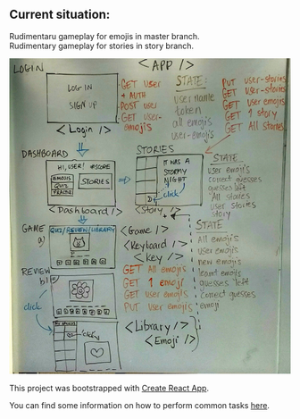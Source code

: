 ## Current situation:

Rudimentaru gameplay for emojis in master branch. </br>
Rudimentary gameplay for stories in story branch.

![sketch](IMG_20171221_173023.jpg)

This project was bootstrapped with [Create React App](https://github.com/facebookincubator/create-react-app).

You can find some information on how to perform common tasks [here](https://github.com/facebookincubator/create-react-app/blob/master/packages/react-scripts/template/README.md).


